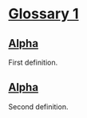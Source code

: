 # [Glossary 1](#sha256:ffdd0bf)

## [Alpha](#sha256:04ac362)

First definition.

## [Alpha](#sha256:9580085)

Second definition.

